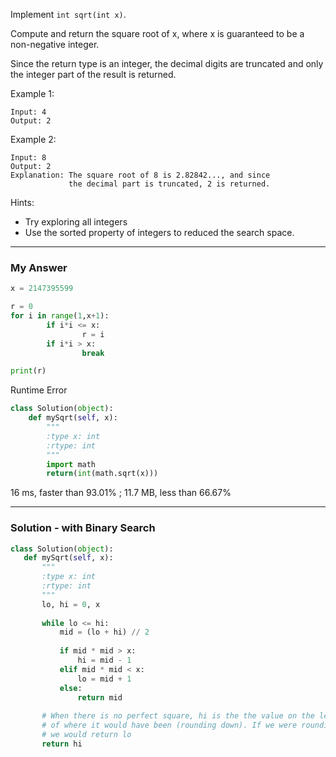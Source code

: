 Implement `int sqrt(int x)`.

Compute and return the square root of x, where x is guaranteed to be a non-negative integer.

Since the return type is an integer, the decimal digits are truncated and only the integer part of the result is returned.

Example 1:
```
Input: 4
Output: 2
```
Example 2:
```
Input: 8
Output: 2
Explanation: The square root of 8 is 2.82842..., and since 
             the decimal part is truncated, 2 is returned.
```
Hints: 
- Try exploring all integers
- Use the sorted property of integers to reduced the search space.

---
### My Answer
```Python
x = 2147395599

r = 0
for i in range(1,x+1):
        if i*i <= x:
                r = i
        if i*i > x:
                break

print(r)
```
Runtime Error


```Python
class Solution(object):
    def mySqrt(self, x):
        """
        :type x: int
        :rtype: int
        """
        import math
        return(int(math.sqrt(x)))
```
 16 ms, faster than 93.01% ; 11.7 MB, less than 66.67%    
 
 ---
 ### Solution - with Binary Search
 ```Python
 class Solution(object):
    def mySqrt(self, x):
        """
        :type x: int
        :rtype: int
        """
        lo, hi = 0, x
        
        while lo <= hi:
            mid = (lo + hi) // 2
            
            if mid * mid > x:
                hi = mid - 1
            elif mid * mid < x:
                lo = mid + 1
            else:
                return mid
        
        # When there is no perfect square, hi is the the value on the left
        # of where it would have been (rounding down). If we were rounding up, 
        # we would return lo
        return hi
```        


 
